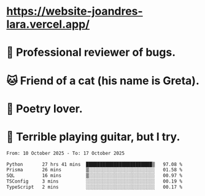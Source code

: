 # https://website-joandres-lara.vercel.app/
# 🐛 Professional reviewer of bugs.
# 🐱 Friend of a cat (his name is Greta).
# 📜 Poetry lover.
# 🎸 Terrible playing guitar, but I try.

<!--START_SECTION:waka-->

```txt
From: 10 October 2025 - To: 17 October 2025

Python       27 hrs 41 mins  ████████████████████████▒   97.08 %
Prisma       26 mins         ▒░░░░░░░░░░░░░░░░░░░░░░░░   01.58 %
SQL          16 mins         ▒░░░░░░░░░░░░░░░░░░░░░░░░   00.97 %
TSConfig     3 mins          ░░░░░░░░░░░░░░░░░░░░░░░░░   00.19 %
TypeScript   2 mins          ░░░░░░░░░░░░░░░░░░░░░░░░░   00.17 %
```

<!--END_SECTION:waka-->
